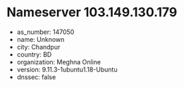 # Nameserver 103.149.130.179

* as_number: 147050
* name: Unknown
* city: Chandpur
* country: BD
* organization: Meghna Online
* version: 9.11.3-1ubuntu1.18-Ubuntu
* dnssec: false
